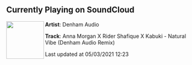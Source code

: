 ## Currently Playing on SoundCloud

[<img align="left" width="100" src="https://i1.sndcdn.com/artworks-yDlKU9Pm7yNwmeuW-WOtygQ-t500x500.jpg">](https://soundcloud.com/denhamaudio/anna-morgan-x-rider-shafique-x-kabuki-natural-vibe-denham-audio-remix-1)

**Artist**: Denham Audio 

**Track**: Anna Morgan X Rider Shafique X Kabuki - Natural Vibe (Denham Audio Remix)

Last updated at 05/03/2021 12:23
